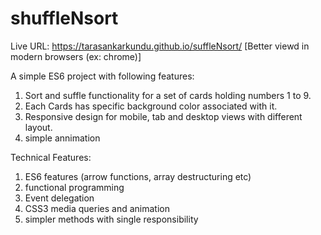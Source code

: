 # shuffleNsort
Live URL: https://tarasankarkundu.github.io/suffleNsort/
[Better viewd in modern browsers (ex: chrome)]

A simple ES6 project with following features:
1) Sort and suffle functionality for a set of cards holding numbers 1 to 9.
2) Each Cards has specific background color associated with it.
3) Responsive design for mobile, tab and desktop views with different layout.
4) simple annimation

Technical Features:
  1) ES6 features (arrow functions, array destructuring etc)
  2) functional programming
  3) Event delegation
  4) CSS3 media queries and animation
  5) simpler methods with single responsibility
